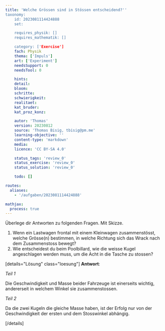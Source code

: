 ```yaml
---
title: 'Welche Grössen sind in Stössen entscheidend?''
taxonomy:
	id: 2023081114424888
	set:

	requires_physik: []
	requires_mathematik: []

	category: ['Exercise']
	fach: Physik
	thema: ['Impuls']
	art: ['Experiment']
	needsSupport: 0
	needsTool: 0

	hints: 
	detail: 
	bloom: 
	schritte: 
	schwierigkeit: 
	realitaet:
	kat_bruder:
	kat_proz_konz: 

	autor: 'Thomas'
	version: 20230812
	source: 'Thomas Bisig, tbisig@pm.me'
	learning-objective: ''
	content-type: 'markdown'
	media:
	licence: 'CC BY-SA 4.0'

	status_tags: 'review_0'
	status_exercise: 'review_0'
	status_solution: 'review_0'

	todo: []

routes:
  aliases:
    - '/aufgaben/2023081114424888'

mathjax:
  process: true
---
```


Überlege dir Antworten zu folgenden Fragen. Mit Skizze.

1. Wenn ein Lastwagen frontal mit einem Kleinwagen zusammenstösst, welche Grösse(n) bestimmen, in welche Richtung sich das Wrack nach dem Zusammenstoss bewegt?
2. Wie entscheidest du beim Poolbillard, wie die weisse Kugel angeschlagen werden muss, um die Acht in die Tasche zu stossen?

[details="Lösung" class="loesung"]
**Antwort**:

_Teil 1_

Die Geschwindigkeit und Masse beider Fahrzeuge ist einerseits wichtig, andererseit in welchem Winkel sie zusammenstossen.

_Teil 2_

Da die zwei Kugeln die gleiche Masse haben, ist der Erfolg nur von der Geschwindigkeit der ersten und dem Stosswinkel abhängig.

[/details]